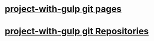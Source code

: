 # [project-with-gulp git pages](https://val10010.github.io/project-with-gulp/)
# [project-with-gulp git  Repositories](https://github.com/val10010/project-with-gulp)
